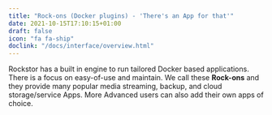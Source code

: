```yaml
---
title: "Rock-ons (Docker plugins) - 'There's an App for that'"
date: 2021-10-15T17:10:15+01:00
draft: false
icon: "fa fa-ship"
doclink: "/docs/interface/overview.html"
---
```


Rockstor has a built in engine to run tailored Docker based applications.
There is a focus on easy-of-use and maintain.
We call these **Rock-ons** and they provide many popular media streaming, backup, and cloud storage/service Apps.
More Advanced users can also add their own apps of choice.
 